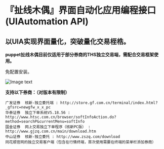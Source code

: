 『扯线木偶』界面自动化应用编程接口(UIAutomation API)
==

以UIA实现界面量化，突破量化交易桎梏。
--
**puppet扯线木偶目前仅适用于部分券商的THS独立交易端，需配合交易框架使用。**

免配置安装。

![Image text](https://github.com/Raytone-D/puppet/blob/master/archives/run_puppet.JPG)

**支持以下券商：（对版本有限制）**

    广发证券  核新-独立委托端 : http://store.gf.com.cn/terminal/index.html?_gfsrc=newgfw_x_x_pc
    华泰证券  独立下单系统V5.18.56 : http://www.htsc.com.cn/browser/softInfoAction.do?method=searchP&currentMenu=softInfo
    国金证券  网上交易独立下单程序（核新PC版） : http://www.gjzq.com.cn/main/download.htm
    中山证券  核新-独立委托 : http://www.zszq.com/download
    同花顺官网的独立交易客户端（包含在行情终端，首次使用需要在终端的菜单栏添加券商）
    
